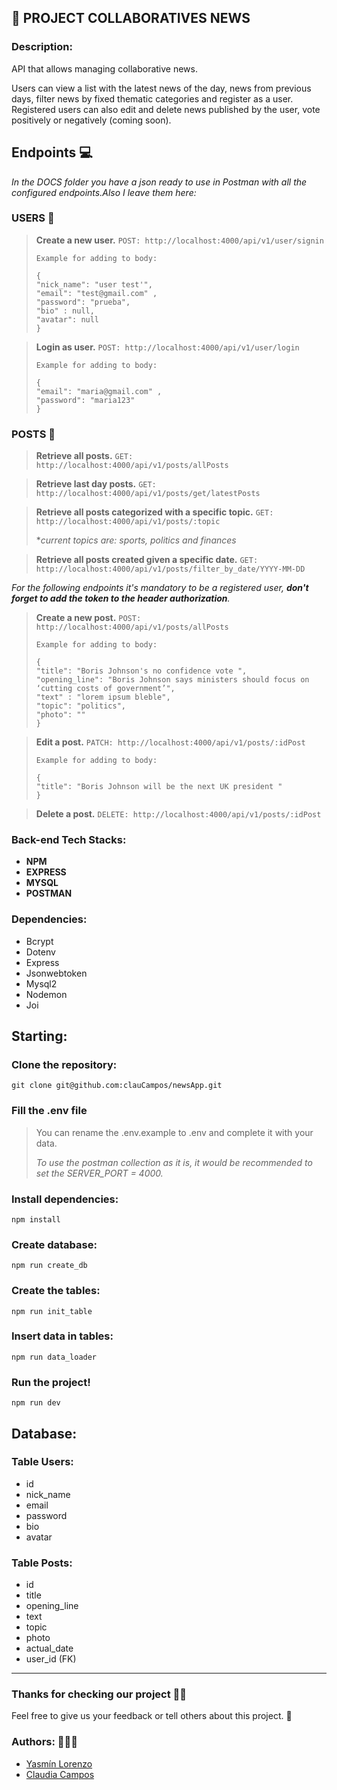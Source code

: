 ## 📝 PROJECT COLLABORATIVES NEWS

### Description: 

API that allows managing collaborative news.

Users can view a list with the latest news of the day, news from previous days, filter news by 
fixed thematic categories and register as a user.
Registered users can also edit and delete news published by the user, vote positively or negatively (coming soon).

## Endpoints 💻

_In the DOCS folder you have a json ready to use in Postman with all the configured endpoints.Also I leave them here:_

### USERS 👤

>__Create a new user.__
`POST: http://localhost:4000/api/v1/user/signin`
>```
>Example for adding to body:
>
>{
>"nick_name": "user test'",
>"email": "test@gmail.com" ,
>"password": "prueba",
>"bio" : null,
>"avatar": null
>}

>
>__Login as user.__ 
`POST: http://localhost:4000/api/v1/user/login`
> ```
> Example for adding to body:
>
> {
> "email": "maria@gmail.com" ,
> "password": "maria123"
> }

### POSTS 💬

>__Retrieve all posts.__
`GET: http://localhost:4000/api/v1/posts/allPosts`


>__Retrieve last day posts.__
`GET: http://localhost:4000/api/v1/posts/get/latestPosts`

>__Retrieve all posts categorized with a specific topic.__
`GET: http://localhost:4000/api/v1/posts/:topic
`
>
> **current topics are: sports, politics and finances*

>__Retrieve all posts created given a specific date.__
`GET: http://localhost:4000/api/v1/posts/filter_by_date/YYYY-MM-DD`

_For the following endpoints it's mandatory to be a registered user, **don't forget to add the token to the header authorization**._

>__Create a new post.__
`POST: http://localhost:4000/api/v1/posts/allPosts`
>```
>Example for adding to body:
>
>{
>"title": "Boris Johnson's no confidence vote ",
>"opening_line": "Boris Johnson says ministers should focus on ‘cutting costs of government’",
>"text" : "lorem ipsum bleble",
>"topic": "politics",
>"photo": ""
>}

>__Edit a post.__ `PATCH: http://localhost:4000/api/v1/posts/:idPost`
>```
>Example for adding to body:
>
>{
>"title": "Boris Johnson will be the next UK president "
> }

>__Delete a post.__
`DELETE: http://localhost:4000/api/v1/posts/:idPost`


### Back-end Tech Stacks:

- **NPM**
- **EXPRESS**
- **MYSQL**
- **POSTMAN**

### Dependencies:

- Bcrypt 
- Dotenv 
- Express
- Jsonwebtoken
- Mysql2
- Nodemon
- Joi

## Starting:

### Clone the repository:

`git clone git@github.com:clauCampos/newsApp.git`

### Fill the .env file 

> You can rename the .env.example to .env and complete it with your data. 
>
>_To use the postman collection as it is, it would be recommended 
> to set the SERVER_PORT = 4000._

### Install dependencies:

```
npm install
```


### Create database: 

```
npm run create_db
```
### Create the tables:

```
npm run init_table
```

### Insert data in tables:

```
npm run data_loader
```

### Run the project!

```
npm run dev
```

## Database:

### Table Users:
- id
- nick_name
- email
- password
- bio
- avatar

### Table Posts: ###
- id
- title
- opening_line
- text
- topic
- photo
- actual_date
- user_id (FK)

---

### Thanks for checking our project 🙏🏼

Feel free to give us your feedback or tell others about this project. 📢 

### Authors: 👩🏽‍💻

- [Yasmín Lorenzo](https://github.com/yassscoder)
- [Claudia Campos](https://github.com/clauCampos)

